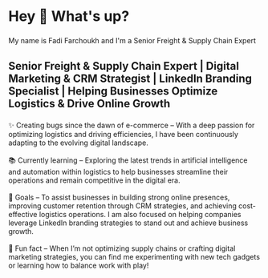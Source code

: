<h1 align="left">Hey 👋 What's up?</h1>

###

<p align="left">My name is Fadi Farchoukh and I'm a Senior Freight & Supply Chain Expert</p>

###

<h2 align="left">Senior Freight & Supply Chain Expert | Digital Marketing & CRM Strategist | LinkedIn Branding Specialist | Helping Businesses Optimize Logistics & Drive Online Growth</h2>

###

<p align="left">✨ Creating bugs since the dawn of e-commerce – With a deep passion for optimizing logistics and driving efficiencies, I have been continuously adapting to the evolving digital landscape.<br><br>📚 Currently learning – Exploring the latest trends in artificial intelligence and automation within logistics to help businesses streamline their operations and remain competitive in the digital era.<br><br>🎯 Goals – To assist businesses in building strong online presences, improving customer retention through CRM strategies, and achieving cost-effective logistics operations. I am also focused on helping companies leverage LinkedIn branding strategies to stand out and achieve business growth.<br><br>🎲 Fun fact – When I’m not optimizing supply chains or crafting digital marketing strategies, you can find me experimenting with new tech gadgets or learning how to balance work with play!</p>

###

<h2 align="left"></h2>

###

<div align="left">
</div>

###

<div align="left">
</div>

###
